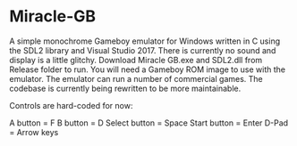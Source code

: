 # Miracle-GB
A simple monochrome Gameboy emulator for Windows written in C using the SDL2 library and Visual Studio 2017.  There is currently no sound and display is a little glitchy.
Download Miracle GB.exe and SDL2.dll from Release folder to run.  You will need a Gameboy ROM image to use with the emulator.   The emulator can run a number of commercial games.
The codebase is currently being rewritten to be more maintainable.

Controls are hard-coded for now:

A button      = F
B button      = D
Select button = Space
Start button  = Enter
D-Pad         = Arrow keys
